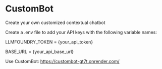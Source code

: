 # CustomBot
Create your own customized contextual chatbot

Create a .env file to add your API keys with the following variable names:

LLMFOUNDRY_TOKEN = {your_api_token}

BASE_URL = {your_api_base_url}

Use CustomBot: https://custombot-gt7t.onrender.com/
